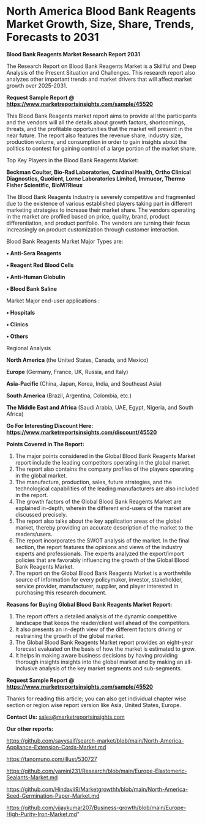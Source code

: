 # North America Blood Bank Reagents Market Growth, Size, Share, Trends, Forecasts to 2031

<strong>Blood Bank Reagents Market Research Report 2031</strong>

The Research Report on Blood Bank Reagents Market is a Skillful and Deep Analysis of the Present Situation and Challenges. This research report also analyzes other important trends and market drivers that will affect market growth over 2025-2031.

<strong>Request Sample Report @ <a href=https://www.marketreportsinsights.com/sample/45520>https://www.marketreportsinsights.com/sample/45520</a></strong>

This Blood Bank Reagents market report aims to provide all the participants and the vendors will all the details about growth factors, shortcomings, threats, and the profitable opportunities that the market will present in the near future. The report also features the revenue share, industry size, production volume, and consumption in order to gain insights about the politics to contest for gaining control of a large portion of the market share.

Top Key Players in the Blood Bank Reagents Market:

<strong>Beckman Coulter, Bio-Rad Laboratories, Cardinal Health, Ortho Clinical Diagnostics, Quotient, Lorne Laboratories Limited, Immucor, Thermo Fisher Scientific, BioM?Rieux</strong>

The Blood Bank Reagents Industry is severely competitive and fragmented due to the existence of various established players taking part in different marketing strategies to increase their market share. The vendors operating in the market are profiled based on price, quality, brand, product differentiation, and product portfolio. The vendors are turning their focus increasingly on product customization through customer interaction.

Blood Bank Reagents Market Major Types are:

<strong>•  Anti-Sera Reagents

•  Reagent Red Blood Cells

•  Anti-Human Globulin

•  Blood Bank Saline</strong>

Market Major end-user applications :

<strong>•  Hospitals

•  Clinics

•  Others</strong>

Regional Analysis

</u><strong><b>North America</b></strong> (the United States, Canada, and Mexico)

<strong><b>Europe </b></strong>(Germany, France, UK, Russia, and Italy)

<strong><b>Asia-Pacific</b></strong> (China, Japan, Korea, India, and Southeast Asia)

<strong><b>South America</b></strong> (Brazil, Argentina, Colombia, etc.)

<strong><b>The Middle East and Africa</b></strong> (Saudi Arabia, UAE, Egypt, Nigeria, and South Africa)

<strong>Go For Interesting Discount Here: <a href=https://www.marketreportsinsights.com/discount/45520>https://www.marketreportsinsights.com/discount/45520</a></strong>

<strong>Points Covered in The Report:</strong>
<ol>
  <li>The major points considered in the Global Blood Bank Reagents Market report include the leading competitors operating in the global market.</li>
  <li>The report also contains the company profiles of the players operating in the global market.</li>
  <li>The manufacture, production, sales, future strategies, and the technological capabilities of the leading manufacturers are also included in the report.</li>
  <li>The growth factors of the Global Blood Bank Reagents Market are explained in-depth, wherein the different end-users of the market are discussed precisely.</li>
  <li>The report also talks about the key application areas of the global market, thereby providing an accurate description of the market to the readers/users.</li>
  <li>The report incorporates the SWOT analysis of the market. In the final section, the report features the opinions and views of the industry experts and professionals. The experts analyzed the export/import policies that are favorably influencing the growth of the Global Blood Bank Reagents Market.</li>
  <li>The report on the Global Blood Bank Reagents Market is a worthwhile source of information for every policymaker, investor, stakeholder, service provider, manufacturer, supplier, and player interested in purchasing this research document.</li>
</ol>
<strong>Reasons for Buying Global Blood Bank Reagents Market Report:</strong>

<ol>
  <li>The report offers a detailed analysis of the dynamic competitive landscape that keeps the reader/client well ahead of the competitors.</li>
  <li>It also presents an in-depth view of the different factors driving or restraining the growth of the global market.</li>
  <li>The Global Blood Bank Reagents Market report provides an eight-year forecast evaluated on the basis of how the market is estimated to grow.</li>
  <li>It helps in making aware business decisions by having providing thorough insights insights into the global market and by making an all-inclusive analysis of the key market segments and sub-segments.</li>
</ol>
<strong>Request Sample Report @ <a href=https://www.marketreportsinsights.com/sample/45520>https://www.marketreportsinsights.com/sample/45520</a></strong>


Thanks for reading this article; you can also get individual chapter wise section or region wise report version like Asia, United States, Europe.

<strong>Contact Us:</strong>
sales@marketreportsinsights.com

<strong>Our other reports:</strong>

<a href=https://github.com/sayysaif/search-market/blob/main/North-America-Appliance-Extension-Cords-Market.md>https://github.com/sayysaif/search-market/blob/main/North-America-Appliance-Extension-Cords-Market.md</a>

<a href=https://tanomuno.com/illust/530727>https://tanomuno.com/illust/530727</a>

<a href=https://github.com/yamini231/Research/blob/main/Europe-Elastomeric-Sealants-Market.md>https://github.com/yamini231/Research/blob/main/Europe-Elastomeric-Sealants-Market.md</a>

<a href=https://github.com/Hindavii9/Marketgrowthh/blob/main/North-America-Seed-Germination-Paper-Market.md>https://github.com/Hindavii9/Marketgrowthh/blob/main/North-America-Seed-Germination-Paper-Market.md</a>

<a href=https://github.com/vijaykumar207/Business-growth/blob/main/Europe-High-Purity-Iron-Market.md>https://github.com/vijaykumar207/Business-growth/blob/main/Europe-High-Purity-Iron-Market.md</a>"
